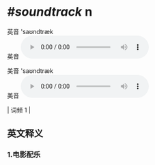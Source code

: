 # ***\#soundtrack*** n
英音 'saʊndtræk  
英音
<audio src="./media/soundtrack1.aac" controls="controls"></audio>

美音 'saʊndtræk  
美音
<audio src="./media/soundtrack2.aac" controls="controls"></audio>



| 词频 1 |  

英文释义
---
### 1.**电影配乐**  


